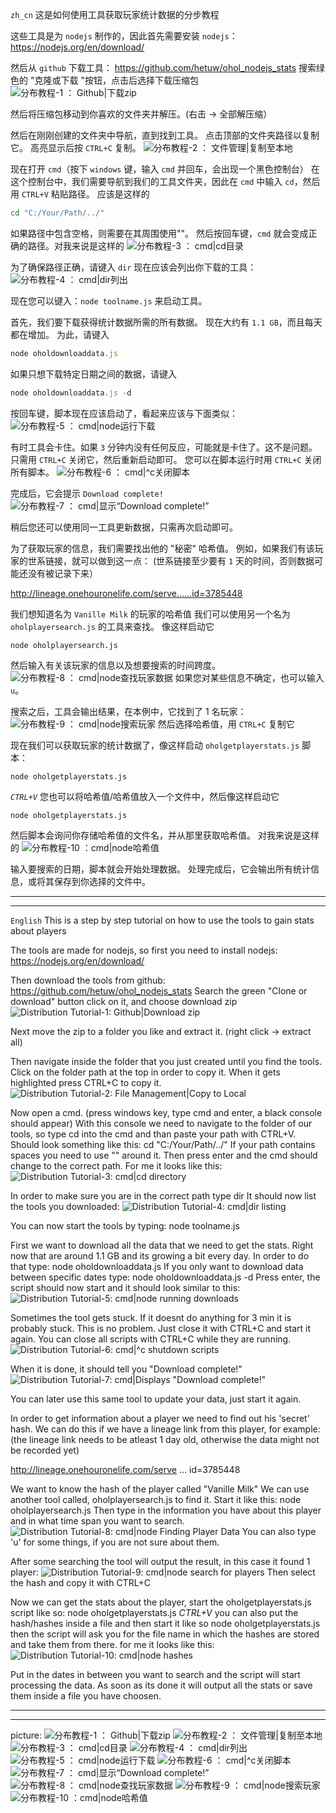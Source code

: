 `zh_cn`
这是如何使用工具获取玩家统计数据的分步教程

这些工具是为 `nodejs` 制作的，因此首先需要安装 `nodejs`：
https://nodejs.org/en/download/

然后从 `github` 下载工具：
https://github.com/hetuw/ohol_nodejs_stats
搜索绿色的 "克隆或下载 "按钮，点击后选择下载压缩包
![分布教程-1 ： Github|下载zip](https://i.imgur.com/iukOB5D.png)

然后将压缩包移动到你喜欢的文件夹并解压。(右击 -> 全部解压缩）

然后在刚刚创建的文件夹中导航，直到找到工具。
点击顶部的文件夹路径以复制它。
高亮显示后按 `CTRL+C` 复制。
![分布教程-2 ： 文件管理|复制至本地](https://i.imgur.com/1XdGvib.png)

现在打开 `cmd`（按下 `windows` 键，输入 `cmd` 并回车，会出现一个黑色控制台）
在这个控制台中，我们需要导航到我们的工具文件夹，因此在 `cmd` 中输入 `cd`，然后用 `CTRL+V` 粘贴路径。
应该是这样的
```cmd
cd "C:/Your/Path/../"
```
如果路径中包含空格，则需要在其周围使用""。
然后按回车键，`cmd` 就会变成正确的路径。对我来说是这样的
![分布教程-3 ： cmd|cd目录](https://i.imgur.com/jZdlam2.png)

为了确保路径正确，请键入 `dir`
现在应该会列出你下载的工具：
![分布教程-4 ： cmd|dir列出](https://i.imgur.com/BjsGk1I.png)

现在您可以键入：`node toolname.js` 来启动工具。

首先，我们要下载获得统计数据所需的所有数据。
现在大约有 `1.1 GB`，而且每天都在增加。
为此，请键入
```node.js
node oholdownloaddata.js
```
如果只想下载特定日期之间的数据，请键入
```node.js
node oholdownloaddata.js -d
```
按回车键，脚本现在应该启动了，看起来应该与下面类似：
![分布教程-5 ： cmd|node运行下载](https://i.imgur.com/EuEisfQ.png)

有时工具会卡住。如果 `3` 分钟内没有任何反应，可能就是卡住了。这不是问题。只需用 `CTRL+C` 关闭它，然后重新启动即可。
您可以在脚本运行时用 `CTRL+C` 关闭所有脚本。
![分布教程-6 ： cmd|^c关闭脚本](https://i.imgur.com/jqRk13Z.png)

完成后，它会提示 `Download complete!`
![分布教程-7 ： cmd|显示“Download complete!”](https://i.imgur.com/60jPzUd.png)

稍后您还可以使用同一工具更新数据，只需再次启动即可。

为了获取玩家的信息，我们需要找出他的 "秘密" 哈希值。
例如，如果我们有该玩家的世系链接，就可以做到这一点：
(世系链接至少要有 `1` 天的时间，否则数据可能还没有被记录下来）

http://lineage.onehouronelife.com/serve......id=3785448

我们想知道名为 `Vanille Milk` 的玩家的哈希值
我们可以使用另一个名为 `oholplayersearch.js` 的工具来查找。
像这样启动它
```
node oholplayersearch.js
```
然后输入有关该玩家的信息以及想要搜索的时间跨度。
![分布教程-8 ： cmd|node查找玩家数据](https://i.imgur.com/o5TyVUD.png)
如果您对某些信息不确定，也可以输入 `u`。

搜索之后，工具会输出结果，在本例中，它找到了 1 名玩家：
![分布教程-9 ： cmd|node搜索玩家](https://i.imgur.com/1pMoNXD.png)
然后选择哈希值，用 `CTRL+C` 复制它

现在我们可以获取玩家的统计数据了，像这样启动 `oholgetplayerstats.js` 脚本：
```
node oholgetplayerstats.js 
```
*`CTRL+V`*
您也可以将哈希值/哈希值放入一个文件中，然后像这样启动它
```
node oholgetplayerstats.js
```
然后脚本会询问你存储哈希值的文件名，并从那里获取哈希值。
对我来说是这样的
![分布教程-10 ：cmd|node哈希值](https://i.imgur.com/O0ttTF2.png)

输入要搜索的日期，脚本就会开始处理数据。
处理完成后，它会输出所有统计信息，或将其保存到你选择的文件中。


_________________

_________________

`English`
This is a step by step tutorial on how to use the tools to gain stats about players

The tools are made for nodejs, so first you need to install nodejs:
https://nodejs.org/en/download/

Then download the tools from github:
https://github.com/hetuw/ohol_nodejs_stats
Search the green "Clone or download" button click on it, and choose download zip
![Distribution Tutorial-1: Github|Download zip](https://i.imgur.com/iukOB5D.png)

Next move the zip to a folder you like and extract it. (right click -> extract all)

Then navigate inside the folder that you just created until you find the tools.
Click on the folder path at the top in order to copy it.
When it gets highlighted press CTRL+C to copy it.
![Distribution Tutorial-2: File Management|Copy to Local](https://i.imgur.com/1XdGvib.png)

Now open a cmd. (press windows key, type cmd and enter, a black console should appear)
With this console we need to navigate to the folder of our tools, so type cd into the cmd and than paste your path with CTRL+V.
Should look something like this:
cd "C:/Your/Path/../"
If your path contains spaces you need to use "" around it.
Then press enter and the cmd should change to the correct path. For me it looks like this:
![Distribution Tutorial-3: cmd|cd directory](https://i.imgur.com/jZdlam2.png)

In order to make sure you are in the correct path type dir
It should now list the tools you downloaded:
![Distribution Tutorial-4: cmd|dir listing](https://i.imgur.com/BjsGk1I.png)

You can now start the tools by typing: node toolname.js

First we want to download all the data that we need to get the stats.
Right now that are around 1.1 GB and its growing a bit every day.
In order to do that type:
node oholdownloaddata.js
If you only want to download data between specific dates type:
node oholdownloaddata.js -d
Press enter, the script should now start and it should look similar to this:
![Distribution Tutorial-5: cmd|node running downloads](https://i.imgur.com/EuEisfQ.png)

Sometimes the tool gets stuck. If it doesnt do anything for 3 min it is probably stuck. This is no problem. Just close it with CTRL+C and start it again.
You can close all scripts with CTRL+C while they are running.
![Distribution Tutorial-6: cmd|^c shutdown scripts](https://i.imgur.com/jqRk13Z.png)

When it is done, it should tell you "Download complete!"
![Distribution Tutorial-7: cmd|Displays "Download complete!"](https://i.imgur.com/60jPzUd.png)

You can later use this same tool to update your data, just start it again.

In order to get information about a player we need to find out his 'secret' hash.
We can do this if we have a lineage link from this player, for example:
(the lineage link needs to be atleast 1 day old, otherwise the data might not be recorded yet)

http://lineage.onehouronelife.com/serve … id=3785448

We want to know the hash of the player called "Vanille Milk"
We can use another tool called, oholplayersearch.js to find it.
Start it like this:
node oholplayersearch.js
Then type in the information you have about this player and in what time span you want to search.
![Distribution Tutorial-8: cmd|node Finding Player Data](https://i.imgur.com/o5TyVUD.png)
You can also type 'u' for some things, if you are not sure about them.

After some searching the tool will output the result, in this case it found 1 player:
![Distribution Tutorial-9: cmd|node search for players](https://i.imgur.com/1pMoNXD.png)
Then select the hash and copy it with CTRL+C

Now we can get the stats about the player, start the oholgetplayerstats.js script like so:
node oholgetplayerstats.js *CTRL+V*
you can also put the hash/hashes inside a file and then start it like so
node oholgetplayerstats.js
then the script will ask you for the file name in which the hashes are stored and take them from there.
for me it looks like this:
![Distribution Tutorial-10: cmd|node hashes](https://i.imgur.com/O0ttTF2.png)

Put in the dates in between you want to search and the script will start processing the data.
As soon as its done it will output all the stats or save them inside a file you have choosen.

___

___
picture: 
![分布教程-1 ： Github|下载zip](https://i.imgur.com/iukOB5D.png)
![分布教程-2 ： 文件管理|复制至本地](https://i.imgur.com/1XdGvib.png)
![分布教程-3 ： cmd|cd目录](https://i.imgur.com/jZdlam2.png)
![分布教程-4 ： cmd|dir列出](https://i.imgur.com/BjsGk1I.png)
![分布教程-5 ： cmd|node运行下载](https://i.imgur.com/EuEisfQ.png)
![分布教程-6 ： cmd|^c关闭脚本](https://i.imgur.com/jqRk13Z.png)
![分布教程-7 ： cmd|显示“Download complete!”](https://i.imgur.com/60jPzUd.png)
![分布教程-8 ： cmd|node查找玩家数据](https://i.imgur.com/o5TyVUD.png)
![分布教程-9 ： cmd|node搜索玩家](https://i.imgur.com/1pMoNXD.png)
![分布教程-10 ：cmd|node哈希值](https://i.imgur.com/O0ttTF2.png)
